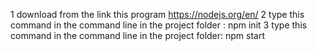 1  download from the link this program https://nodejs.org/en/
2  type this command in the command line in the project folder : npm init 
3  type this command in the command line in the project folder:  npm start

